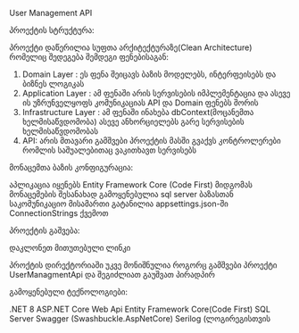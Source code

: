 User Management API


პროექტის სტრუქტურა: 

პროექტი დაწერილია სუფთა არქიტექტურაზე(Clean Architecture) რომელიც შედეგება შემდეგი ფენებისაგან: 

1. Domain Layer : ეს ფენა შეიცავს ბაზის მოდელებს, ინტერფეისებს  და ბიზნეს ლოგიკას 
2. Application Layer : ამ ფენაში არის სერვისების იმპლემენტაცია და ასევე ის უზრუნველყოფს კომუნიკაციას API და Domain ფენებს შორის 
3. Infrastructure Layer : ამ ფენაში ინახება dbContext(მოცანემთა ხელმისაწვდომობა) ასევე ანხორციელებს გარე სერვისების ხელმისაწვდომობას 
4. API: არის მთავარი გამშვები პროექტის მასში გვაქვს კონტროლერები რომლის საშუალებითაც ვაკითხავთ სერვისებს 


მონაცემთა ბაზის კონფიგურაცია:

 აპლიკაცია იყენებს Entity Framework Core (Code First) მიდგომას მონაცემების შესანახად გამოყენებულია sql server ბაზასთან საკომუნიკაციო მისამართი გატანილია appsettings.json-ში 
ConnectionStrings ქვემოთ


პროექტის გაშვება:

დაკლონეთ მითუთებული ლინკი  

პროქტის დირექტორიაში უკვე მონიშნულია როგორც გამშვები პროექტი UserManagmentApi და შეგიძლიათ გაუშვათ პირადპირ 



გამოყენებული ტექნოლოგიები:

.NET 8
ASP.NET Core Web Api
Entity Framework Core(Code First)
SQL Server 
Swagger (Swashbuckle.AspNetCore)
Serilog (ლოგირეგისთვის
